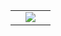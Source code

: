 <!--- stats & Trophy (start) -->
<p align="center">
  <!--- stats (start) -->
<table align="center">

<td width="50%" align="center">
<img  align="center"  src="https://github-readme-stats.anuraghazra1.vercel.app/api/top-langs/?username=Jsoza1&theme=dark&hide_border=false&no-bg=true&no-frame=true&langs_count=10"/>
</td>

</table>
<!--- stats (end) -->
